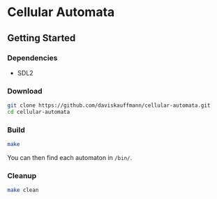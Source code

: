 # Cellular Automata

## Getting Started

### Dependencies

- SDL2

### Download

```sh
git clone https://github.com/daviskauffmann/cellular-automata.git
cd cellular-automata
```

### Build

```sh
make
```

You can then find each automaton in `/bin/`.

### Cleanup

```sh
make clean
```
